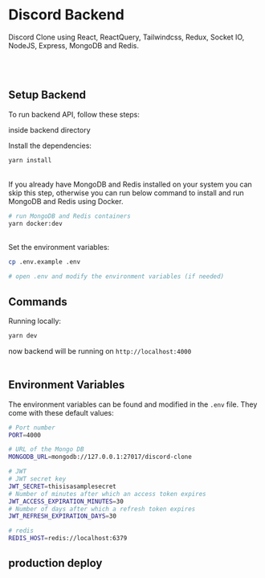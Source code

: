 # Discord Backend

Discord Clone using React, ReactQuery, Tailwindcss, Redux, Socket IO, NodeJS, Express, MongoDB and Redis.

<br/>
<br/>

## Setup Backend

To run backend API, follow these steps:

inside backend directory

Install the dependencies:

```bash
yarn install
```

<br/>
If you already have MongoDB and Redis installed on your system
you can skip this step, otherwise you can run below command to install and run MongoDB and Redis
using Docker.

```bash
# run MongoDB and Redis containers
yarn docker:dev
```

<br/>
Set the environment variables:

```bash
cp .env.example .env

# open .env and modify the environment variables (if needed)
```

## Commands

Running locally:

```bash
yarn dev
```

now backend will be running on `http://localhost:4000`
<br/>
<br/>

## Environment Variables

The environment variables can be found and modified in the `.env` file. They come with these default values:

```bash
# Port number
PORT=4000

# URL of the Mongo DB
MONGODB_URL=mongodb://127.0.0.1:27017/discord-clone

# JWT
# JWT secret key
JWT_SECRET=thisisasamplesecret
# Number of minutes after which an access token expires
JWT_ACCESS_EXPIRATION_MINUTES=30
# Number of days after which a refresh token expires
JWT_REFRESH_EXPIRATION_DAYS=30

# redis
REDIS_HOST=redis://localhost:6379
```

## production deploy
